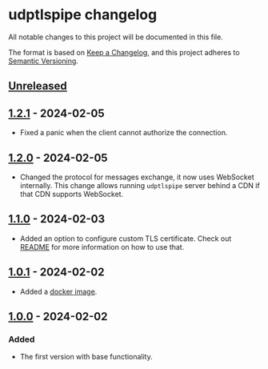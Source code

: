 # udptlspipe changelog

All notable changes to this project will be documented in this file.

The format is based on [Keep a Changelog][keepachangelog], and this project
adheres to [Semantic Versioning][semver].

[keepachangelog]: https://keepachangelog.com/en/1.0.0/

[semver]: https://semver.org/spec/v2.0.0.html

## [Unreleased]

[unreleased]: https://github.com/ameshkov/udptlspipe/compare/v1.2.1...HEAD

## [1.2.1] - 2024-02-05

* Fixed a panic when the client cannot authorize the connection.

[1.2.1]: https://github.com/ameshkov/udptlspipe/releases/tag/v1.2.1

## [1.2.0] - 2024-02-05

* Changed the protocol for messages exchange, it now uses WebSocket internally.
  This change allows running `udptlspipe` server behind a CDN if that CDN
  supports WebSocket.

[1.2.0]: https://github.com/ameshkov/udptlspipe/releases/tag/v1.2.0

## [1.1.0] - 2024-02-03

* Added an option to configure custom TLS certificate. Check out
  [README][readmetlscert] for more information on how to use that.

[1.1.0]: https://github.com/ameshkov/udptlspipe/releases/tag/v1.1.0

[readmetlscert]: https://github.com/ameshkov/udptlspipe?tab=readme-ov-file#tlscert

## [1.0.1] - 2024-02-02

* Added a [docker image][dockerregistry].

[dockerregistry]: https://github.com/ameshkov/udptlspipe/pkgs/container/udptlspipe

[1.0.1]: https://github.com/ameshkov/udptlspipe/releases/tag/v1.0.1

## [1.0.0] - 2024-02-02

### Added

* The first version with base functionality.

[1.0.0]: https://github.com/ameshkov/udptlspipe/releases/tag/v1.0.0